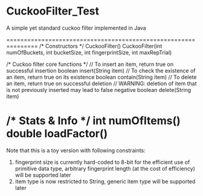 # CuckooFilter_Test
A simple yet standard cuckoo filter implemented in Java

===============================================================
/* Constructors */
CuckooFilter()
CuckooFilter(int numOfBuckets, int bucketSize, int fingerprintSize, int maxRepTrial) 

/* Cuckoo filter core functions */
// To insert an item, return true on successful insertion
boolean insert(String item)
// To check the existence of an item, return true on its existence 
boolean contain(String item)
// To delete an item, return true on successful deletion
// WARNING: deletion of item that is not previously inserted may lead to false negative
boolean delete(String item)

/* Stats & Info */
int numOfItems()
double loadFactor()
===============================================================

Note that this is a toy version with following constraints:
1) fingerprint size is currently hard-coded to 8-bit for the efficient use of primitive data type, arbitrary fingerprint length (at the cost of efficiency) will be supported later
2) item type is now restricted to String, generic item type will be supported later
